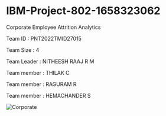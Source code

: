 # IBM-Project-802-1658323062
Corporate Employee Attrition Analytics

Team ID : PNT2022TMID27015

Team Size : 4

Team Leader : NITHEESH RAAJ R M

Team member : THILAK C

Team member : RAGURAM R

Team member : HEMACHANDER S 



![Corporate](https://user-images.githubusercontent.com/100897309/202833232-bf8c355a-445c-47d6-a12a-7a663c10f18e.jpg)
